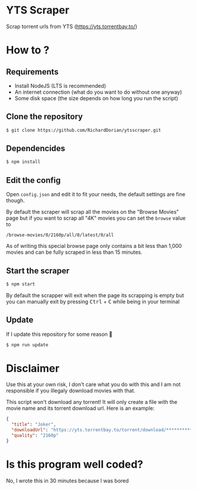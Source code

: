 # YTS Scraper

Scrap torrent urls from YTS (https://yts.torrentbay.to/)

# How to ?

## Requirements

- Install NodeJS (LTS is recommended)
- An internet connection (what do you want to do without one anyway)
- Some disk space (the size depends on how long you run the script)

## Clone the repository

```bash
$ git clone https://github.com/RichardDorian/ytsscraper.git
```

## Dependencides

```bash
$ npm install
```

## Edit the config

Open `config.json` and edit it to fit your needs, the default settings are fine though.

By default the scraper will scrap all the movies on the "Browse Movies" page but if you want to scrap all "4K" movies you can set the `browse` value to

```
/browse-movies/0/2160p/all/0/latest/0/all
```

As of writing this special browse page only contains a bit less than 1,000 movies and can be fully scraped in less than 15 minutes.

## Start the scraper

```bash
$ npm start
```

By default the scrapper will exit when the page its scrapping is empty but you can manually exit by pressing <kbd>Ctrl</kbd> + <kbd>C</kbd> while being in your terminal

## Update

If I update this repository for some reason 🤷

```bash
$ npm run update
```

# Disclaimer

Use this at your own risk, I don't care what you do with this and I am not responsible if you illegaly download movies with that.

This script won't download any torrent! It will only create a file with the movie name and its torrent download url.
Here is an example:

```json
{
  "title": "Joker",
  "downloadUrl": "https://yts.torrentbay.to/torrent/download/**********************************",
  "quality": "2160p"
}
```

# Is this program well coded?

No, I wrote this in 30 minutes because I was bored
